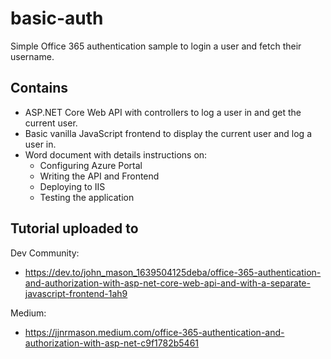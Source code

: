 # basic-auth
Simple Office 365 authentication sample to login a user and fetch their username.

## Contains
- ASP.NET Core Web API with controllers to log a user in and get the current user.
- Basic vanilla JavaScript frontend to display the current user and log a user in. 
- Word document with details instructions on:
    - Configuring Azure Portal
    - Writing the API and Frontend
    - Deploying to IIS
    - Testing the application
    
## Tutorial uploaded to
Dev Community:
- https://dev.to/john_mason_1639504125deba/office-365-authentication-and-authorization-with-asp-net-core-web-api-and-with-a-separate-javascript-frontend-1ah9

Medium:
- https://jjnrmason.medium.com/office-365-authentication-and-authorization-with-asp-net-c9f1782b5461
